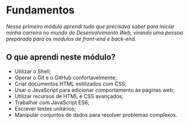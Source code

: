 # Fundamentos

_Nesse primeiro módulo aprendi tudo que precisava saber para iniciar minha carreira no mundo do Desenvolvimento Web, virando uma pessoa preparada para os módulos de front-end e back-end._

## O que aprendi neste módulo?

- Utilizar o Shell;
- Operar o Git e o GitHub confortavelmente;
- Criar documentos HTML estilizados com CSS;
- Usar o JavaScript para adicionar comportamento às páginas web;
- Utilizar recursos de HTML e CSS avançados;
- Trabalhar com JavaScript ES6;
- Escrever testes unitários;
- Manipular conjuntos de dados para resolver problemas complexos.